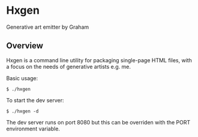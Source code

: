 # Hxgen

Generative art emitter by Graham

## Overview

Hxgen is a command line utility for packaging single-page HTML files, with a focus on the needs of generative artists e.g. me.

Basic usage:

```
$ ./hxgen
```

To start the dev server:

```
$ ./hxgen -d
```

The dev server runs on port 8080 but this can be overriden with the PORT environment variable.